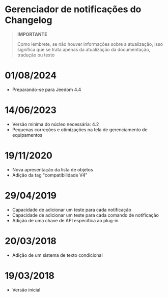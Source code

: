 # Gerenciador de notificações do Changelog

>**IMPORTANTE**
>
>Como lembrete, se não houver informações sobre a atualização, isso significa que se trata apenas da atualização da documentação, tradução ou texto

# 01/08/2024

- Preparando-se para Jeedom 4.4

# 14/06/2023

- Versão mínima do núcleo necessária: 4.2
- Pequenas correções e otimizações na tela de gerenciamento de equipamentos

# 19/11/2020

- Nova apresentação da lista de objetos
- Adição da tag "compatibilidade V4"

# 29/04/2019

- Capacidade de adicionar um teste para cada notificação
- Capacidade de adicionar um teste para cada comando de notificação
- Adição de uma chave de API específica ao plug-in

# 20/03/2018

- Adição de um sistema de texto condicional

# 19/03/2018

- Versão inicial
